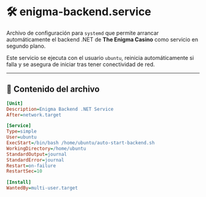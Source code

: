 # 🛠️ enigma-backend.service

Archivo de configuración para `systemd` que permite arrancar automáticamente el backend .NET de **The Enigma Casino** como servicio en segundo plano.

Este servicio se ejecuta con el usuario `ubuntu`, reinicia automáticamente si falla y se asegura de iniciar tras tener conectividad de red.

---

## 📄 Contenido del archivo

```ini
[Unit]
Description=Enigma Backend .NET Service
After=network.target

[Service]
Type=simple
User=ubuntu
ExecStart=/bin/bash /home/ubuntu/auto-start-backend.sh
WorkingDirectory=/home/ubuntu
StandardOutput=journal
StandardError=journal
Restart=on-failure
RestartSec=10

[Install]
WantedBy=multi-user.target